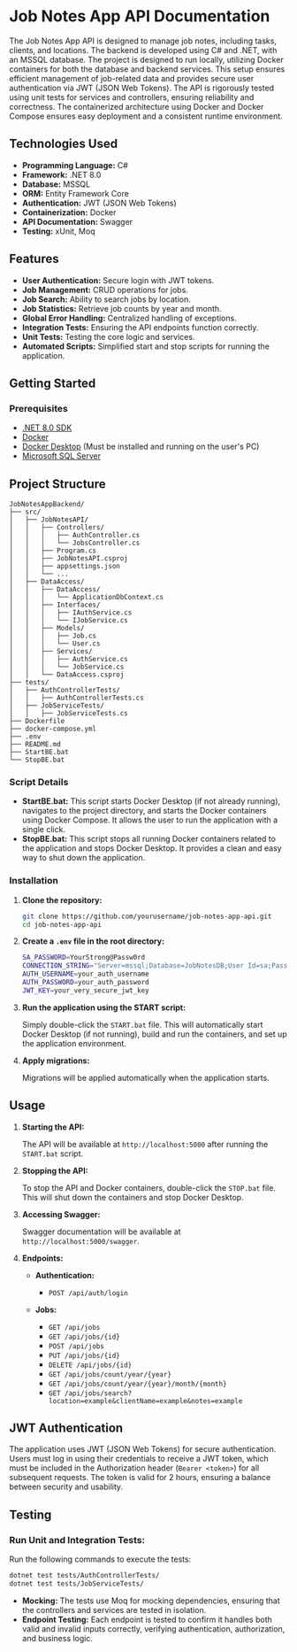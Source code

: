 
# Job Notes App API Documentation

The Job Notes App API is designed to manage job notes, including tasks, clients, and locations. The backend is developed using C# and .NET, with an MSSQL database. The project is designed to run locally, utilizing Docker containers for both the database and backend services. This setup ensures efficient management of job-related data and provides secure user authentication via JWT (JSON Web Tokens). The API is rigorously tested using unit tests for services and controllers, ensuring reliability and correctness. The containerized architecture using Docker and Docker Compose ensures easy deployment and a consistent runtime environment.

## Technologies Used

- **Programming Language:** C#
- **Framework:** .NET 8.0
- **Database:** MSSQL
- **ORM:** Entity Framework Core
- **Authentication:** JWT (JSON Web Tokens)
- **Containerization:** Docker
- **API Documentation:** Swagger
- **Testing:** xUnit, Moq

## Features

- **User Authentication:** Secure login with JWT tokens.
- **Job Management:** CRUD operations for jobs.
- **Job Search:** Ability to search jobs by location.
- **Job Statistics:** Retrieve job counts by year and month.
- **Global Error Handling:** Centralized handling of exceptions.
- **Integration Tests:** Ensuring the API endpoints function correctly.
- **Unit Tests:** Testing the core logic and services.
- **Automated Scripts:** Simplified start and stop scripts for running the application.

## Getting Started

### Prerequisites

- [.NET 8.0 SDK](https://dotnet.microsoft.com/download/dotnet/8.0)
- [Docker](https://www.docker.com/)
- [Docker Desktop](https://www.docker.com/products/docker-desktop) (Must be installed and running on the user's PC)
- [Microsoft SQL Server](https://www.microsoft.com/en-us/sql-server/sql-server-downloads)

## Project Structure

```
JobNotesAppBackend/
├── src/
│   ├── JobNotesAPI/
│   │   ├── Controllers/
│   │   │   ├── AuthController.cs
│   │   │   └── JobsController.cs
│   │   ├── Program.cs
│   │   ├── JobNotesAPI.csproj
│   │   ├── appsettings.json
│   │   └── ...
│   ├── DataAccess/
│   │   ├── DataAccess/
│   │   │   └── ApplicationDbContext.cs
│   │   ├── Interfaces/
│   │   │   ├── IAuthService.cs
│   │   │   └── IJobService.cs
│   │   ├── Models/
│   │   │   ├── Job.cs
│   │   │   └── User.cs
│   │   ├── Services/
│   │   │   ├── AuthService.cs
│   │   │   └── JobService.cs
│   │   └── DataAccess.csproj
├── tests/
│   ├── AuthControllerTests/
│   │   ├── AuthControllerTests.cs
│   ├── JobServiceTests/
│   │   ├── JobServiceTests.cs
├── Dockerfile
├── docker-compose.yml
├── .env
├── README.md
├── StartBE.bat
└── StopBE.bat
```

### Script Details

- **StartBE.bat:** This script starts Docker Desktop (if not already running), navigates to the project directory, and starts the Docker containers using Docker Compose. It allows the user to run the application with a single click.
- **StopBE.bat:** This script stops all running Docker containers related to the application and stops Docker Desktop. It provides a clean and easy way to shut down the application.

### Installation

1. **Clone the repository:**

   ```bash
   git clone https://github.com/yourusername/job-notes-app-api.git
   cd job-notes-app-api
   ```

2. **Create a `.env` file in the root directory:**

   ```bash
   SA_PASSWORD=YourStrong@Passw0rd
   CONNECTION_STRING="Server=mssql;Database=JobNotesDB;User Id=sa;Password=YourStrong@Passw0rd;"
   AUTH_USERNAME=your_auth_username
   AUTH_PASSWORD=your_auth_password
   JWT_KEY=your_very_secure_jwt_key
   ```

3. **Run the application using the START script:**

   Simply double-click the `START.bat` file. This will automatically start Docker Desktop (if not running), build and run the containers, and set up the application environment.

4. **Apply migrations:**

   Migrations will be applied automatically when the application starts.

## Usage

1. **Starting the API:**

   The API will be available at `http://localhost:5000` after running the `START.bat` script.

2. **Stopping the API:**

   To stop the API and Docker containers, double-click the `STOP.bat` file. This will shut down the containers and stop Docker Desktop.

3. **Accessing Swagger:**

   Swagger documentation will be available at `http://localhost:5000/swagger`.

4. **Endpoints:**

   - **Authentication:**
     - `POST /api/auth/login`

   - **Jobs:**
     - `GET /api/jobs`
     - `GET /api/jobs/{id}`
     - `POST /api/jobs`
     - `PUT /api/jobs/{id}`
     - `DELETE /api/jobs/{id}`
     - `GET /api/jobs/count/year/{year}`
     - `GET /api/jobs/count/year/{year}/month/{month}`
     - `GET /api/jobs/search?location=example&clientName=example&notes=example`

## JWT Authentication

The application uses JWT (JSON Web Tokens) for secure authentication. Users must log in using their credentials to receive a JWT token, which must be included in the Authorization header (`Bearer <token>`) for all subsequent requests. The token is valid for 2 hours, ensuring a balance between security and usability.

## Testing

### Run Unit and Integration Tests:

Run the following commands to execute the tests:

```bash
dotnet test tests/AuthControllerTests/
dotnet test tests/JobServiceTests/
```

- **Mocking:** The tests use Moq for mocking dependencies, ensuring that the controllers and services are tested in isolation.
- **Endpoint Testing:** Each endpoint is tested to confirm it handles both valid and invalid inputs correctly, verifying authentication, authorization, and business logic.

